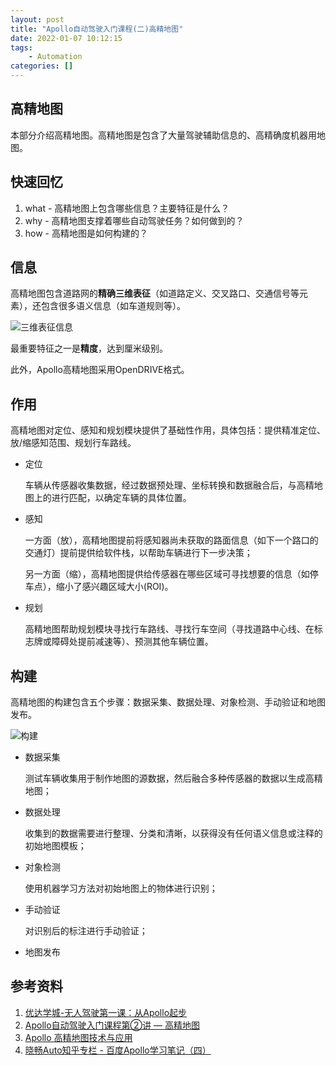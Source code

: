 ```yaml
---
layout: post
title: "Apollo自动驾驶入门课程(二)高精地图"
date: 2022-01-07 10:12:15
tags:
	- Automation
categories: []
---
```


## 高精地图

本部分介绍高精地图。高精地图是包含了大量驾驶辅助信息的、高精确度机器用地图。

## 快速回忆

1. what - 高精地图上包含哪些信息？主要特征是什么？
1. why - 高精地图支撑着哪些自动驾驶任务？如何做到的？
1. how - 高精地图是如何构建的？

<!--more-->

## 信息

高精地图包含道路网的**精确三维表征**（如道路定义、交叉路口、交通信号等元素），还包含很多语义信息（如车道规则等）。

![三维表征信息](info.jpg)

最重要特征之一是**精度**，达到厘米级别。

此外，Apollo高精地图采用OpenDRIVE格式。

## 作用

高精地图对定位、感知和规划模块提供了基础性作用，具体包括：提供精准定位、放/缩感知范围、规划行车路线。

- 定位

	车辆从传感器收集数据，经过数据预处理、坐标转换和数据融合后，与高精地图上的进行匹配，以确定车辆的具体位置。

- 感知

	一方面（放），高精地图提前将感知器尚未获取的路面信息（如下一个路口的交通灯）提前提供给软件栈，以帮助车辆进行下一步决策；

	另一方面（缩），高精地图提供给传感器在哪些区域可寻找想要的信息（如停车点），缩小了感兴趣区域大小(ROI)。

- 规划

	高精地图帮助规划模块寻找行车路线、寻找行车空间（寻找道路中心线、在标志牌或障碍处提前减速等）、预测其他车辆位置。

## 构建

高精地图的构建包含五个步骤：数据采集、数据处理、对象检测、手动验证和地图发布。

![构建](steps.png)

- 数据采集

	测试车辆收集用于制作地图的源数据，然后融合多种传感器的数据以生成高精地图；

- 数据处理

	收集到的数据需要进行整理、分类和清晰，以获得没有任何语义信息或注释的初始地图模板；

- 对象检测

	使用机器学习方法对初始地图上的物体进行识别；

- 手动验证

	对识别后的标注进行手动验证；

- 地图发布

## 参考资料

1. [优达学城-无人驾驶第一课：从Apollo起步](https://apollo.auto/devcenter/coursevideo_cn.html)
2. [Apollo自动驾驶入门课程第②讲 — 高精地图](https://mp.weixin.qq.com/s?__biz=MzI1NjkxOTMyNQ==&mid=2247485212&idx=1&sn=b7dac5461b3cf101b14c81e0f05efe39&chksm=ea1e156edd699c785dcc2dae05ba36946aa5cea0de7c4da63780d1a31304c8197cca16215026&scene=178&cur_album_id=1452705199189327878#rd)
3. [Apollo 高精地图技术与应用](https://mp.weixin.qq.com/s?__biz=MzI1NjkxOTMyNQ==&mid=2247483829&idx=1&sn=e74e3ea5493363ff8bd5995e7bf275ba&scene=21#wechat_redirect)
4. <span id='link4'>[晓畅Auto知乎专栏 - 百度Apollo学习笔记（四）](https://zhuanlan.zhihu.com/p/377154517)</span>
